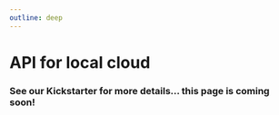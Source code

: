 ```yaml
---
outline: deep
---
```


# API for local cloud

### See our Kickstarter for more details... this page is coming soon!
